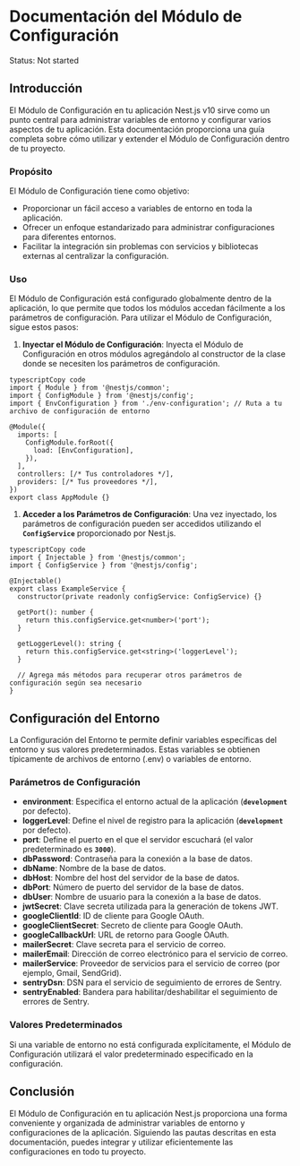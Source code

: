 # Documentación del Módulo de Configuración

Status: Not started

## **Introducción**

El Módulo de Configuración en tu aplicación Nest.js v10 sirve como un punto central para administrar variables de entorno y configurar varios aspectos de tu aplicación. Esta documentación proporciona una guía completa sobre cómo utilizar y extender el Módulo de Configuración dentro de tu proyecto.

### **Propósito**

El Módulo de Configuración tiene como objetivo:

- Proporcionar un fácil acceso a variables de entorno en toda la aplicación.
- Ofrecer un enfoque estandarizado para administrar configuraciones para diferentes entornos.
- Facilitar la integración sin problemas con servicios y bibliotecas externas al centralizar la configuración.

### **Uso**

El Módulo de Configuración está configurado globalmente dentro de la aplicación, lo que permite que todos los módulos accedan fácilmente a los parámetros de configuración. Para utilizar el Módulo de Configuración, sigue estos pasos:

1. **Inyectar el Módulo de Configuración**: Inyecta el Módulo de Configuración en otros módulos agregándolo al constructor de la clase donde se necesiten los parámetros de configuración.

```tsx
typescriptCopy code
import { Module } from '@nestjs/common';
import { ConfigModule } from '@nestjs/config';
import { EnvConfiguration } from './env-configuration'; // Ruta a tu archivo de configuración de entorno

@Module({
  imports: [
    ConfigModule.forRoot({
      load: [EnvConfiguration],
    }),
  ],
  controllers: [/* Tus controladores */],
  providers: [/* Tus proveedores */],
})
export class AppModule {}

```

1. **Acceder a los Parámetros de Configuración**: Una vez inyectado, los parámetros de configuración pueden ser accedidos utilizando el **`ConfigService`** proporcionado por Nest.js.

```tsx
typescriptCopy code
import { Injectable } from '@nestjs/common';
import { ConfigService } from '@nestjs/config';

@Injectable()
export class ExampleService {
  constructor(private readonly configService: ConfigService) {}

  getPort(): number {
    return this.configService.get<number>('port');
  }

  getLoggerLevel(): string {
    return this.configService.get<string>('loggerLevel');
  }

  // Agrega más métodos para recuperar otros parámetros de configuración según sea necesario
}

```

## **Configuración del Entorno**

La Configuración del Entorno te permite definir variables específicas del entorno y sus valores predeterminados. Estas variables se obtienen típicamente de archivos de entorno (.env) o variables de entorno.

### **Parámetros de Configuración**

- **environment**: Especifica el entorno actual de la aplicación (**`development`** por defecto).
- **loggerLevel**: Define el nivel de registro para la aplicación (**`development`** por defecto).
- **port**: Define el puerto en el que el servidor escuchará (el valor predeterminado es **`3000`**).
- **dbPassword**: Contraseña para la conexión a la base de datos.
- **dbName**: Nombre de la base de datos.
- **dbHost**: Nombre del host del servidor de la base de datos.
- **dbPort**: Número de puerto del servidor de la base de datos.
- **dbUser**: Nombre de usuario para la conexión a la base de datos.
- **jwtSecret**: Clave secreta utilizada para la generación de tokens JWT.
- **googleClientId**: ID de cliente para Google OAuth.
- **googleClientSecret**: Secreto de cliente para Google OAuth.
- **googleCallbackUrl**: URL de retorno para Google OAuth.
- **mailerSecret**: Clave secreta para el servicio de correo.
- **mailerEmail**: Dirección de correo electrónico para el servicio de correo.
- **mailerService**: Proveedor de servicios para el servicio de correo (por ejemplo, Gmail, SendGrid).
- **sentryDsn**: DSN para el servicio de seguimiento de errores de Sentry.
- **sentryEnabled**: Bandera para habilitar/deshabilitar el seguimiento de errores de Sentry.

### **Valores Predeterminados**

Si una variable de entorno no está configurada explícitamente, el Módulo de Configuración utilizará el valor predeterminado especificado en la configuración.

## **Conclusión**

El Módulo de Configuración en tu aplicación Nest.js proporciona una forma conveniente y organizada de administrar variables de entorno y configuraciones de la aplicación. Siguiendo las pautas descritas en esta documentación, puedes integrar y utilizar eficientemente las configuraciones en todo tu proyecto.